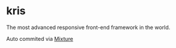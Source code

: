 # kris

The most advanced responsive front-end framework in the world.

Auto commited via [Mixture](http://mixture.io)